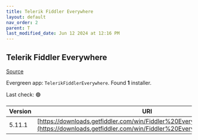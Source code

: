 ```yaml
---
title: Telerik Fiddler Everywhere
layout: default
nav_order: 2
parent: T
last_modified_date: Jun 12 2024 at 12:16 PM
---
```


## Telerik Fiddler Everywhere

[Source](https://www.telerik.com/fiddler)

Evergreen app: `TelerikFiddlerEverywhere`. Found **1** installer.

Last check: 🟢

| Version | URI                                                                                                                                              |
| ------- | ------------------------------------------------------------------------------------------------------------------------------------------------ |
| 5.11.1  | [https://downloads.getfiddler.com/win/Fiddler%20Everywhere%205.11.1.exe](https://downloads.getfiddler.com/win/Fiddler%20Everywhere%205.11.1.exe) |
